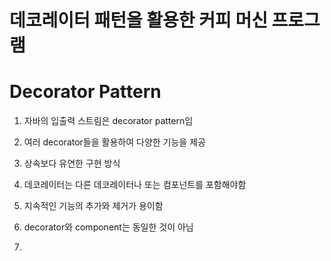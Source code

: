 # 데코레이터 패턴을 활용한 커피 머신 프로그램

# Decorator Pattern

1. 자바의 입출력 스트림은 decorator pattern임

2. 여러 decorator들을 활용하여 다양한 기능을 제공

3. 상속보다 유연한 구현 방식

4. 데코레이터는 다른 데코레이터나 또는 컴포넌트를 포함해야함

5. 지속적인 기능의 추가와 제거가 용이함

6. decorator와 component는 동일한 것이 아님

7. 